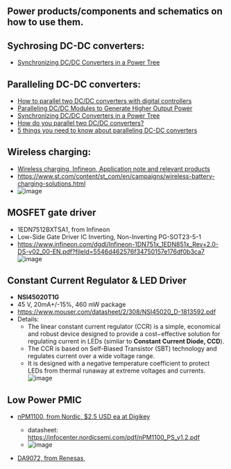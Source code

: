 ## Power products/components and schematics on how to use them.



## Sychrosing DC-DC converters:
  - [Synchronizing DC/DC Converters in a Power Tree](https://www.ti.com/lit/an/slvaeg8/slvaeg8.pdf?ts=1666825563638&ref_url=https%253A%252F%252Fwww.google.com%252F)
  

## Paralleling DC-DC converters:
  - [How to parallel two DC/DC converters with digital controllers](https://www.ti.com/lit/an/slyt748/slyt748.pdf)
  - [Paralleling DC/DC Modules to Generate Higher Output Power](https://www.digikey.co.nz/en/articles/paralleling-dcdc-modules-to-generate-higher-output-power)
  - [Synchronizing DC/DC Converters in a Power Tree](https://www.ti.com/lit/an/slvaeg8/slvaeg8.pdf?ts=1666825563638&ref_url=https%253A%252F%252Fwww.google.com%252F)
  - [How do you parallel two DC/DC converters?](https://www.powerctc.com/en/node/4577)
  - [5 things you need to know about paralleling DC-DC converters](https://www.electropages.com/blog/2015/09/5-things-know-about-paralleling-dc-dc-converters)


## Wireless charging:
- [Wireless charging, Infineon, Application note and relevant products](https://www.infineon.com/cms/en/applications/solutions/adapters-and-chargers/wireless-charging/#)
- https://www.st.com/content/st_com/en/campaigns/wireless-battery-charging-solutions.html
- ![image](https://user-images.githubusercontent.com/42329930/228996144-a746a701-02d0-459f-b381-21d9694c5fbd.png)



## MOSFET gate driver
- 1EDN7512BXTSA1, from Infineon
- Low-Side Gate Driver IC Inverting, Non-Inverting PG-SOT23-5-1
- https://www.infineon.com/dgdl/Infineon-1DN751x_1EDN851x_Rev+2.0-DS-v02_00-EN.pdf?fileId=5546d462576f34750157e176df0b3ca7
![image](https://user-images.githubusercontent.com/42329930/213348149-67d6a94a-3232-4ae3-bb80-a65bc330457c.png)


## Constant Current Regulator & LED Driver
- **NSI45020T1G**
- 45 V, 20mA+/-15%, 460 mW package
- https://www.mouser.com/datasheet/2/308/NSI45020_D-1813592.pdf
- Details:
  - The linear constant current regulator (CCR) is a simple, economical and robust device designed to provide a cost−effective solution for regulating current in LEDs (similar to **Constant Current Diode, CCD**).
  - The CCR is based on Self-Biased Transistor (SBT) technology and regulates current over a wide voltage range. 
  - It is designed with a negative temperature coefficient to protect LEDs from thermal runaway at extreme voltages and currents.
![image](https://user-images.githubusercontent.com/42329930/214991627-ba3af8fb-4edb-4906-8ea9-b5fb744fb879.png)

## Low Power PMIC
- [nPM1100, from Nordic, $2.5 USD ea at Digikey](https://www.digikey.com/en/products/detail/nordic-semiconductor-asa/NPM1100-QDAA-R/18069437)
  - datasheet: https://infocenter.nordicsemi.com/pdf/nPM1100_PS_v1.2.pdf
  - ![image](https://user-images.githubusercontent.com/42329930/232362454-978c4c72-06ed-427d-aad8-bdae5858158b.png)
 
- [DA9072, from Renesas, ]() 


